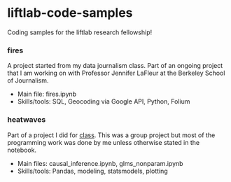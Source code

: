 # liftlab-code-samples
Coding samples for the liftlab research fellowship! 

### fires
A project started from my data journalism class. Part of an ongoing project that I am working on with Professor Jennifer LaFleur at the Berkeley School of Journalism.  
- Main file: fires.ipynb  
- Skills/tools: SQL, Geocoding via Google API, Python, Folium

### heatwaves
Part of a project I did for [class](https://data102.org/). This was a group project but most of the programming work was done by me unless otherwise stated in the notebook.   
- Main files: causal_inference.ipynb, glms_nonparam.ipynb
- Skills/tools: Pandas, modeling, statsmodels, plotting

